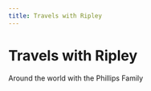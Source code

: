 ```yaml
---
title: Travels with Ripley
---
```


# Travels with Ripley

Around the world with the Phillips Family
